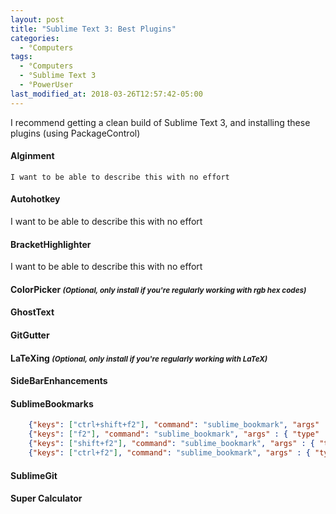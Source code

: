 ```yaml
---
layout: post
title: "Sublime Text 3: Best Plugins"
categories:
  - °Computers
tags:
  - °Computers
  - °Sublime Text 3
  - °PowerUser
last_modified_at: 2018-03-26T12:57:42-05:00
---
```


I recommend getting a clean build of Sublime Text 3, and installing these plugins (using PackageControl)


#### Alginment
	I want to be able to describe this with no effort

#### Autohotkey
I want to be able to describe this with no effort

#### BracketHighlighter<br>
I want to be able to describe this with no effort

#### ColorPicker <small><em>(Optional, only install if you're regularly working with rgb hex codes)</em></small>

#### GhostText

#### GitGutter

#### LaTeXing <small><em>(Optional, only install if you're regularly working with LaTeX)</em></small>

#### SideBarEnhancements

#### SublimeBookmarks

```json
	{"keys": ["ctrl+shift+f2"], "command": "sublime_bookmark", "args" : { "type" : "add" } },
	{"keys": ["f2"], "command": "sublime_bookmark", "args" : { "type" : "goto_next" } },
	{"keys": ["shift+f2"], "command": "sublime_bookmark", "args" : { "type" : "goto_prev" } },
	{"keys": ["ctrl+f2"], "command": "sublime_bookmark", "args" : { "type" : "toggle_line" } },
```

#### SublimeGit

#### Super Calculator
